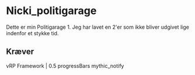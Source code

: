 # Nicki_politigarage
Dette er min Politigarage 1. Jeg har lavet en 2'er som ikke bliver udgivet lige indenfor et stykke tid.

## Kræver ##
vRP Framework | 0.5
progressBars
mythic_notify
